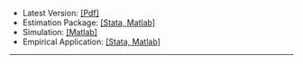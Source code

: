 * Latest Version: [[Pdf]](/assets/docs/a.pdf)
* Estimation Package: [[Stata, Matlab]](https://github.com/SiwonRyu/LATEs_Estimation)
* Simulation: [[Matlab]](https://github.com/SiwonRyu/LATEs_Simulation)
* Empirical Application: [[Stata, Matlab]](https://github.com/SiwonRyu/LATEs_Empirical)

---